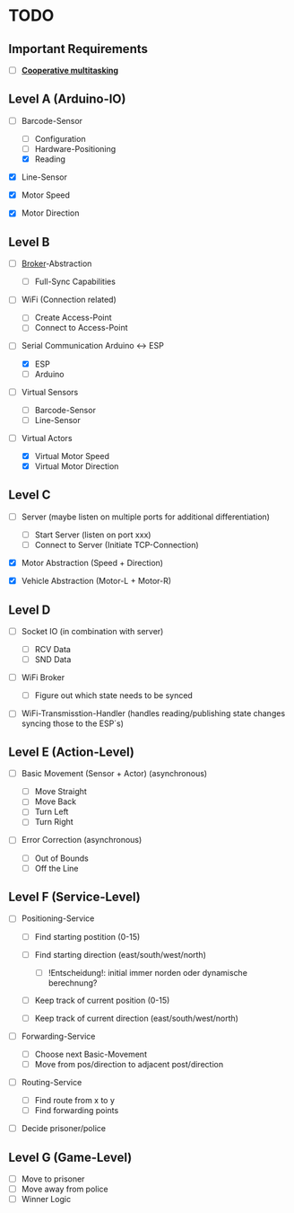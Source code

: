 # TODO

## Important Requirements

* [ ] [__Cooperative multitasking__](https://en.wikipedia.org/wiki/Cooperative_multitasking)

## Level A (Arduino-IO)

* [ ] Barcode-Sensor

    * [ ] Configuration
    * [ ] Hardware-Positioning
    * [x] Reading

* [x] Line-Sensor
* [x] Motor Speed
* [x] Motor Direction

## Level B

* [ ] [Broker](https://en.wikipedia.org/wiki/Broker_pattern)-Abstraction

    * [ ] Full-Sync Capabilities

* [ ] WiFi (Connection related)

    * [ ] Create Access-Point
    * [ ] Connect to Access-Point

* [ ] Serial Communication Arduino <-> ESP

    * [x] ESP
    * [ ] Arduino

* [ ] Virtual Sensors

    * [ ] Barcode-Sensor
    * [ ] Line-Sensor

* [ ] Virtual Actors

    * [x] Virtual Motor Speed
    * [x] Virtual Motor Direction

## Level C

* [ ] Server (maybe listen on multiple ports for additional differentiation)

    * [ ] Start Server (listen on port xxx)
    * [ ] Connect to Server (Initiate TCP-Connection)

* [x] Motor Abstraction (Speed + Direction)
* [x] Vehicle Abstraction (Motor-L + Motor-R)

## Level D

* [ ] Socket IO (in combination with server)

    * [ ] RCV Data
    * [ ] SND Data

* [ ] WiFi Broker

    * [ ] Figure out which state needs to be synced

* [ ] WiFi-Transmisstion-Handler (handles reading/publishing state changes syncing those to the ESP´s)

## Level E (Action-Level)

* [ ] Basic Movement (Sensor + Actor) (asynchronous)

    * [ ] Move Straight
    * [ ] Move Back
    * [ ] Turn Left
    * [ ] Turn Right

* [ ] Error Correction (asynchronous)

    * [ ] Out of Bounds
    * [ ] Off the Line

## Level F (Service-Level)

* [ ] Positioning-Service

    * [ ] Find starting postition (0-15)
    * [ ] Find starting direction (east/south/west/north)

        * [ ] !Entscheidung!: initial immer norden oder dynamische berechnung?

    * [ ] Keep track of current position (0-15)
    * [ ] Keep track of current direction (east/south/west/north)

* [ ] Forwarding-Service

    * [ ] Choose next Basic-Movement
    * [ ] Move from pos/direction to adjacent post/direction

* [ ] Routing-Service
    
    * [ ] Find route from x to y
    * [ ] Find forwarding points

* [ ] Decide prisoner/police

## Level G (Game-Level)

* [ ] Move to prisoner
* [ ] Move away from police
* [ ] Winner Logic